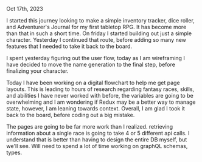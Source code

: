 Oct 17th, 2023

I started this journey looking to make a simple inventory tracker, dice roller, and Adventurer's Journal for my first tabletop RPG. It has become more than that in such a short time. On friday I started building out just a simple character. Yesterday I continued that route, before adding so many new features that I needed to take it back to the board. 

I spent yesterday figuring out the user flow, today as I am wireframing I have decided to move the name generation to the final step, before finalizing your character.

Today I have been working on a digital flowchart to help me get page layouts. This is leading to hours of research regarding fantasy races, skills, and abilities I have never worked with before, the variables are going to be overwhelming and I am wondering if Redux may be a better way to manage state, however, I am leaning towards context. Overall, I am glad I took it back to the board, before coding out a big mistake. 

The pages are going to be far more work than I realized. retrieving information about a single race is going to take 4 or 5 different api calls. I understand that is better than having to design the entire DB myself, but we'll see. Will need to spend a lot of time working on graphQL schemas, types.
